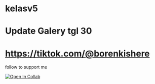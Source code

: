 # kelasv5

# Update Galery tgl 30
# https://tiktok.com/@borenkishere

 follow to support me 

[![Open In Collab](https://img.shields.io/badge/TikTok-000000?style=for-the-badge&logo=tiktok&logoColor=white)](https://tiktok.com/@borenkishere)
